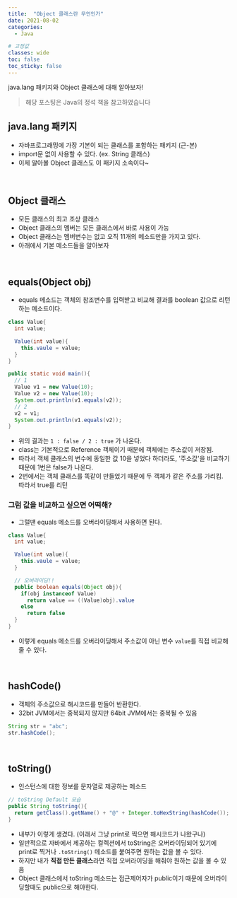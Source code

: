 ```yaml
---
title:  "Object 클래스란 무언인가"
date: 2021-08-02
categories:
  - Java

# 고정값
classes: wide
toc: false
toc_sticky: false
---
```


java.lang 패키지와 Object 클래스에 대해 알아보자!

> 해당 포스팅은 Java의 정석 책을 참고하였습니다

## java.lang 패키지

- 자바프로그래밍에 가장 기본이 되는 클래스를 포함하는 패키지 (근-본)
- import문 없이 사용할 수 있다. (ex. String 클래스)
- 이제 알아볼 Object 클래스도 이 패키지 소속이다~

<br>

## Object 클래스

- 모든 클래스의 최고 조상 클래스
- Object 클래스의 멤버는 모든 클래스에서 바로 사용이 가능
- Object 클래스는 멤버변수는 없고 오직 11개의 메소드만을 가지고 있다.
- 아래에서 기본 메소드들을 알아보자

<br>

## equals(Object obj)

- equals 메소드는 객체의 참조변수를 입력받고 비교해 결과를 boolean 값으로 리턴하는 메소드이다.


```java
class Value{
  int value;

  Value(int value){
    this.vaule = value;
  }
}

public static void main(){
  // 1
  Value v1 = new Value(10);
  Value v2 = new Value(10);
  System.out.println(v1.equals(v2));
  // 2
  v2 = v1;
  System.out.println(v1.equals(v2));
}
```

- 위의 결과는 `1 : false / 2 : true` 가 나온다.
- class는 기본적으로 Reference 객체이기 때문에 객체에는 주소값이 저장됨.
- 따라서 객체 클래스의 변수에 동일한 값 10을 넣었다 하더라도, '주소값'을 비교하기 때문에 1번은 false가 나온다.
- 2번에서는 객체 클래스를 똑같이 만들었기 때문에 두 객체가 같은 주소를 가리킴. 따라서 true를 리턴

### 그럼 값을 비교하고 싶으면 어떡해?

- 그럴땐 equals 메소드를 오버라이딩해서 사용하면 된다.

```java
class Value{
  int value;

  Value(int value){
    this.vaule = value;
  }

  // 오버라이딩!!
  public boolean equals(Object obj){
    if(obj instanceof Value)
      return value == ((Value)obj).value
    else
      return false
  }
}
```

- 이렇게 equals 메소드를 오버라이딩해서 주소값이 아닌 변수 `value`를 직접 비교해줄 수 있다.

<br>

## hashCode()

- 객체의 주소값으로 해시코드를 만들어 반환한다.
- 32bit JVM에서는 중복되지 않지만 64bit JVM에서는 중복될 수 있음

```java
String str = "abc";
str.hashCode();
```

<br>

## toString()

- 인스턴스에 대한 정보를 문자열로 제공하는 메소드

```java
// toString Default 모습
public String toString(){
  return getClass().getName() + "@" + Integer.toHexString(hashCode());
}
```

- 내부가 이렇게 생겼다. (이래서 그냥 print로 찍으면 해시코드가 나왔구나)
- 일반적으로 자바에서 제공하는 컬렉션에서 toString은 오버라이딩되어 있기에 print로 찍거나 `.toString()` 메소드를 붙여주면 원하는 값을 볼 수 있다.
- 하지만 내가 **직접 만든 클래스**라면 직접 오버라이딩을 해줘야 원하는 값을 볼 수 있음
- Object 클래스에서 toString 메소드는 접근제어자가 public이기 때문에 오버라이딩할때도 public으로 해야한다.

<br>